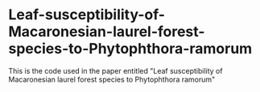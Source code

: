 # Leaf-susceptibility-of-Macaronesian-laurel-forest-species-to-Phytophthora-ramorum
This is the code used in the paper entitled "Leaf susceptibility of Macaronesian laurel forest species to Phytophthora ramorum"
